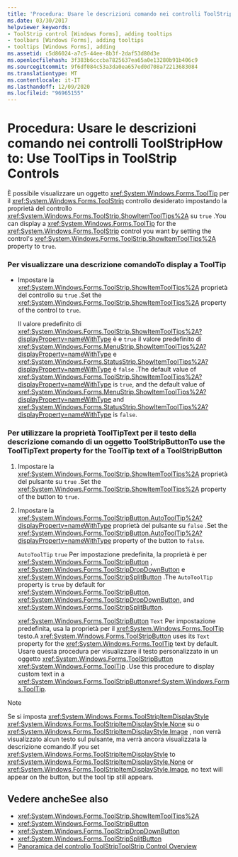 ```yaml
---
title: 'Procedura: Usare le descrizioni comando nei controlli ToolStrip'
ms.date: 03/30/2017
helpviewer_keywords:
- ToolStrip control [Windows Forms], adding tooltips
- toolbars [Windows Forms], adding tooltips
- tooltips [Windows Forms], adding
ms.assetid: c5d86024-a7c5-44ee-8b3f-2daf53d80d3e
ms.openlocfilehash: 3f383b6cccba7825637ea65a0e13280b91b406c9
ms.sourcegitcommit: 9f6df084c53a3da0ea657ed0d708a72213683084
ms.translationtype: MT
ms.contentlocale: it-IT
ms.lasthandoff: 12/09/2020
ms.locfileid: "96965155"
---
```

# <a name="how-to-use-tooltips-in-toolstrip-controls"></a><span data-ttu-id="3d2e7-102">Procedura: Usare le descrizioni comando nei controlli ToolStrip</span><span class="sxs-lookup"><span data-stu-id="3d2e7-102">How to: Use ToolTips in ToolStrip Controls</span></span>
<span data-ttu-id="3d2e7-103">È possibile visualizzare un oggetto <xref:System.Windows.Forms.ToolTip> per il <xref:System.Windows.Forms.ToolStrip> controllo desiderato impostando la proprietà del controllo <xref:System.Windows.Forms.ToolStrip.ShowItemToolTips%2A> su `true` .</span><span class="sxs-lookup"><span data-stu-id="3d2e7-103">You can display a <xref:System.Windows.Forms.ToolTip> for the <xref:System.Windows.Forms.ToolStrip> control you want by setting the control's <xref:System.Windows.Forms.ToolStrip.ShowItemToolTips%2A> property to `true`.</span></span>  
  
### <a name="to-display-a-tooltip"></a><span data-ttu-id="3d2e7-104">Per visualizzare una descrizione comando</span><span class="sxs-lookup"><span data-stu-id="3d2e7-104">To display a ToolTip</span></span>  
  
- <span data-ttu-id="3d2e7-105">Impostare la <xref:System.Windows.Forms.ToolStrip.ShowItemToolTips%2A> proprietà del controllo su `true` .</span><span class="sxs-lookup"><span data-stu-id="3d2e7-105">Set the <xref:System.Windows.Forms.ToolStrip.ShowItemToolTips%2A> property of the control to `true`.</span></span>  
  
     <span data-ttu-id="3d2e7-106">Il valore predefinito di <xref:System.Windows.Forms.ToolStrip.ShowItemToolTips%2A?displayProperty=nameWithType> è e `true` il valore predefinito di <xref:System.Windows.Forms.MenuStrip.ShowItemToolTips%2A?displayProperty=nameWithType> e <xref:System.Windows.Forms.StatusStrip.ShowItemToolTips%2A?displayProperty=nameWithType> è `false` .</span><span class="sxs-lookup"><span data-stu-id="3d2e7-106">The default value of <xref:System.Windows.Forms.ToolStrip.ShowItemToolTips%2A?displayProperty=nameWithType> is `true`, and the default value of <xref:System.Windows.Forms.MenuStrip.ShowItemToolTips%2A?displayProperty=nameWithType> and <xref:System.Windows.Forms.StatusStrip.ShowItemToolTips%2A?displayProperty=nameWithType> is `false`.</span></span>  
  
### <a name="to-use-the-tooltiptext-property-for-the-tooltip-text-of-a-toolstripbutton"></a><span data-ttu-id="3d2e7-107">Per utilizzare la proprietà ToolTipText per il testo della descrizione comando di un oggetto ToolStripButton</span><span class="sxs-lookup"><span data-stu-id="3d2e7-107">To use the ToolTipText property for the ToolTip text of a ToolStripButton</span></span>  
  
1. <span data-ttu-id="3d2e7-108">Impostare la <xref:System.Windows.Forms.ToolStrip.ShowItemToolTips%2A> proprietà del pulsante su `true` .</span><span class="sxs-lookup"><span data-stu-id="3d2e7-108">Set the <xref:System.Windows.Forms.ToolStrip.ShowItemToolTips%2A> property of the button to `true`.</span></span>  
  
2. <span data-ttu-id="3d2e7-109">Impostare la <xref:System.Windows.Forms.ToolStripButton.AutoToolTip%2A?displayProperty=nameWithType> proprietà del pulsante su `false` .</span><span class="sxs-lookup"><span data-stu-id="3d2e7-109">Set the <xref:System.Windows.Forms.ToolStripButton.AutoToolTip%2A?displayProperty=nameWithType> property of the button to `false`.</span></span>  
  
     <span data-ttu-id="3d2e7-110">`AutoToolTip` `true` Per impostazione predefinita, la proprietà è per <xref:System.Windows.Forms.ToolStripButton> , <xref:System.Windows.Forms.ToolStripDropDownButton> e <xref:System.Windows.Forms.ToolStripSplitButton> .</span><span class="sxs-lookup"><span data-stu-id="3d2e7-110">The `AutoToolTip` property is `true` by default for <xref:System.Windows.Forms.ToolStripButton>, <xref:System.Windows.Forms.ToolStripDropDownButton>, and <xref:System.Windows.Forms.ToolStripSplitButton>.</span></span>  
  
     <span data-ttu-id="3d2e7-111"><xref:System.Windows.Forms.ToolStripButton> `Text` Per impostazione predefinita, usa la proprietà per il <xref:System.Windows.Forms.ToolTip> testo.</span><span class="sxs-lookup"><span data-stu-id="3d2e7-111">A <xref:System.Windows.Forms.ToolStripButton> uses its `Text` property for the <xref:System.Windows.Forms.ToolTip> text by default.</span></span> <span data-ttu-id="3d2e7-112">Usare questa procedura per visualizzare il testo personalizzato in un oggetto <xref:System.Windows.Forms.ToolStripButton> <xref:System.Windows.Forms.ToolTip> .</span><span class="sxs-lookup"><span data-stu-id="3d2e7-112">Use this procedure to display custom text in a <xref:System.Windows.Forms.ToolStripButton><xref:System.Windows.Forms.ToolTip>.</span></span>  
  
> [!NOTE]
> <span data-ttu-id="3d2e7-113">Se si imposta <xref:System.Windows.Forms.ToolStripItemDisplayStyle> <xref:System.Windows.Forms.ToolStripItemDisplayStyle.None> su o <xref:System.Windows.Forms.ToolStripItemDisplayStyle.Image> , non verrà visualizzato alcun testo sul pulsante, ma verrà ancora visualizzata la descrizione comando.</span><span class="sxs-lookup"><span data-stu-id="3d2e7-113">If you set <xref:System.Windows.Forms.ToolStripItemDisplayStyle> to <xref:System.Windows.Forms.ToolStripItemDisplayStyle.None> or <xref:System.Windows.Forms.ToolStripItemDisplayStyle.Image>, no text will appear on the button, but the tool tip still appears.</span></span>  
  
## <a name="see-also"></a><span data-ttu-id="3d2e7-114">Vedere anche</span><span class="sxs-lookup"><span data-stu-id="3d2e7-114">See also</span></span>

- <xref:System.Windows.Forms.ToolStrip.ShowItemToolTips%2A>
- <xref:System.Windows.Forms.ToolStripButton>
- <xref:System.Windows.Forms.ToolStripDropDownButton>
- <xref:System.Windows.Forms.ToolStripSplitButton>
- [<span data-ttu-id="3d2e7-115">Panoramica del controllo ToolStrip</span><span class="sxs-lookup"><span data-stu-id="3d2e7-115">ToolStrip Control Overview</span></span>](toolstrip-control-overview-windows-forms.md)
